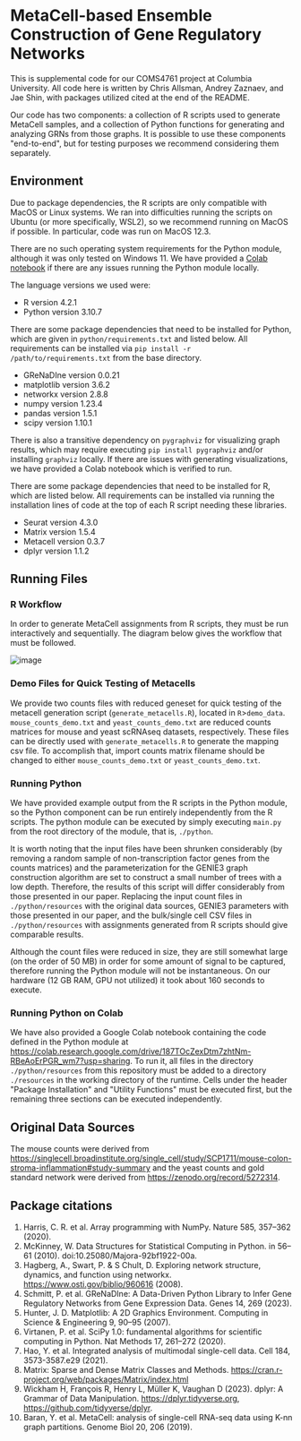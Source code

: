 # MetaCell-based Ensemble Construction of Gene Regulatory Networks

This is supplemental code for our COMS4761 project at Columbia University. All code here is written by Chris Allsman, Andrey Zaznaev, and Jae Shin, with packages utilized cited at the end of the README.

Our code has two components: a collection of R scripts used to generate MetaCell samples, and a collection of Python functions for generating and analyzing GRNs from those graphs. It is possible to use these components "end-to-end", but for testing purposes we recommend considering them separately.

## Environment
Due to package dependencies, the R scripts are only compatible with MacOS or Linux systems. We ran into difficulties running the scripts on Ubuntu (or more specifically, WSL2), so we recommend running on MacOS if possible. In particular, code was run on MacOS 12.3.

There are no such operating system requirements for the Python module, although it was only tested on Windows 11. We have provided a [Colab notebook](#running-python-on-colab) if there are any issues running the Python module locally.

The language versions we used were:
  - R version 4.2.1
  - Python version 3.10.7

There are some package dependencies that need to be installed for Python, which are given in `python/requirements.txt` and listed below. All requirements can be installed via `pip install -r /path/to/requirements.txt` from the base directory. 

- GReNaDIne version 0.0.21
- matplotlib version 3.6.2
- networkx version 2.8.8
- numpy version 1.23.4
- pandas version 1.5.1
- scipy version 1.10.1

There is also a transitive dependency on `pygraphviz` for visualizing graph results, which may require executing `pip install pygraphviz` and/or installing `graphviz` locally. If there are issues with generating visualizations, we have provided a Colab notebook which is verified to run.

There are some package dependencies that need to be installed for R, which are listed below. All requirements can be installed via running the installation lines of code at the top of each R script needing these libraries. 

- Seurat version 4.3.0
- Matrix version 1.5.4
- Metacell version 0.3.7
- dplyr version 1.1.2


## Running Files
### R Workflow
In order to generate MetaCell assignments from R scripts, they must be run interactively and sequentially. The diagram below gives the workflow that must be followed.

![image](https://user-images.githubusercontent.com/19377828/236118265-7c1cf613-ced9-4649-939f-d1bfeca3c5c4.png)

### Demo Files for Quick Testing of Metacells
We provide two counts files with reduced geneset for quick testing of the metacell generation script (`generate_metacells.R`), located in `R`>`demo_data`. `mouse_counts_demo.txt` and `yeast_counts_demo.txt` are reduced counts matrices for mouse and yeast scRNAseq datasets, respectively. These files can be directly used with `generate_metacells.R` to generate the mapping csv file. To accomplish that, import counts matrix filename should be changed to either `mouse_counts_demo.txt` or `yeast_counts_demo.txt`.

### Running Python

We have provided example output from the R scripts in the Python module, so the Python component can be run entirely independently from the R scripts. The python module can be executed by simply executing `main.py` from the root directory of the module, that is, `./python`.

It is worth noting that the input files have been shrunken considerably (by removing a random sample of non-transcription factor genes from the counts matrices) and the parameterization for the GENIE3 graph construction algorithm are set to construct a small number of trees with a low depth. Therefore, the results of this script will differ considerably from those presented in our paper. Replacing the input count files in `./python/resources` with the original data sources, GENIE3 parameters with those presented in our paper, and the bulk/single cell CSV files in `./python/resources` with assignments generated from R scripts should give comparable results. 

Although the count files were reduced in size, they are still somewhat large (on the order of 50 MB) in order for some amount of signal to be captured, therefore running the Python module will not be instantaneous. On our hardware (12 GB RAM, GPU not utilized) it took about 160 seconds to execute.

### Running Python on Colab

We have also provided a Google Colab notebook containing the code defined in the Python module at https://colab.research.google.com/drive/187TOcZexDtm7zhtNm-RBeAoErPGR_wm7?usp=sharing. To run it, all files in the directory `./python/resources` from this repository must be added to a directory `./resources` in the working directory of the runtime. Cells under the header "Package Installation" and "Utility Functions" must be executed first, but the remaining three sections can be executed independently.

## Original Data Sources
The mouse counts were derived from https://singlecell.broadinstitute.org/single_cell/study/SCP1711/mouse-colon-stroma-inflammation#study-summary and the yeast counts and gold standard network were derived from https://zenodo.org/record/5272314.

## Package citations

1. Harris, C. R. et al. Array programming with NumPy. Nature 585, 357–362 (2020).
2. McKinney, W. Data Structures for Statistical Computing in Python. in 56–61 (2010). doi:10.25080/Majora-92bf1922-00a.
3. Hagberg, A., Swart, P. & S Chult, D. Exploring network structure, dynamics, and function using networkx. https://www.osti.gov/biblio/960616 (2008).
4. Schmitt, P. et al. GReNaDIne: A Data-Driven Python Library to Infer Gene Regulatory Networks from Gene Expression Data. Genes 14, 269 (2023).
5. Hunter, J. D. Matplotlib: A 2D Graphics Environment. Computing in Science & Engineering 9, 90–95 (2007).
6. Virtanen, P. et al. SciPy 1.0: fundamental algorithms for scientific computing in Python. Nat Methods 17, 261–272 (2020).
7. Hao, Y. et al. Integrated analysis of multimodal single-cell data. Cell 184, 3573-3587.e29 (2021).
8. Matrix: Sparse and Dense Matrix Classes and Methods. https://cran.r-project.org/web/packages/Matrix/index.html
9. Wickham H, François R, Henry L, Müller K, Vaughan D (2023). dplyr: A Grammar of Data Manipulation. https://dplyr.tidyverse.org, https://github.com/tidyverse/dplyr.
10. Baran, Y. et al. MetaCell: analysis of single-cell RNA-seq data using K-nn graph partitions. Genome Biol 20, 206 (2019).

